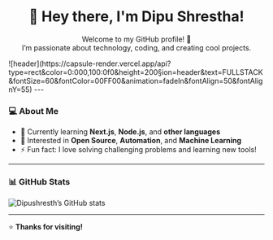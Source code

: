<div align="center">

# 👋 Hey there, I'm Dipu Shrestha!

Welcome to my GitHub profile! 🚀  
I’m passionate about technology, coding, and creating cool projects.

</div>
![header](https://capsule-render.vercel.app/api?type=rect&color=0:000,100:0f0&height=200&section=header&text=FULLSTACK&fontSize=60&fontColor=00FF00&animation=fadeIn&fontAlign=50&fontAlignY=55)
---

### 💻 About Me
- 🌱 Currently learning **Next.js**, **Node.js**, and **other languages**
- 🧠 Interested in **Open Source**, **Automation**, and **Machine Learning**
- ⚡ Fun fact: I love solving challenging problems and learning new tools!

---


### 📊 GitHub Stats
![Dipushresth’s GitHub stats](https://github-readme-stats.vercel.app/api?username=Dipushresth&show_icons=true&theme=tokyonight)

---

⭐ **Thanks for visiting!**





